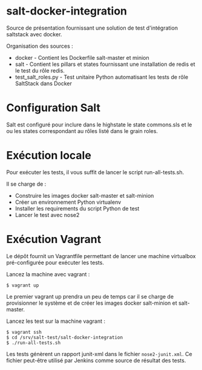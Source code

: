 # salt-docker-integration

Source de présentation fournissant une solution de test d'intégration saltstack avec docker.

Organisation des sources :

* docker - Contient les Dockerfile salt-master et minion
* salt - Contient les pillars et states fournissant une installation de redis et le test du rôle redis.
* test_salt_roles.py - Test unitaire Python automatisant les tests de rôle SaltStack dans Docker

# Configuration Salt

Salt est configuré pour inclure dans le highstate le state commons.sls et le ou les states correspondant
au rôles listé dans le grain roles.

# Exécution locale

Pour exécuter les tests, il vous suffit de lancer le script run-all-tests.sh.

Il se charge de :

* Construire les images docker salt-master et salt-minion
* Créer un environnement Python virtualenv
* Installer les requirements du script Python de test
* Lancer le test avec nose2


# Exécution Vagrant

Le dépôt fournit un Vagrantfile permettant de lancer une machine virtualbox pré-configurée pour exécuter
les tests.

Lancez la machine avec vagrant :

```shell
$ vagrant up
```

Le premier vagrant up prendra un peu de temps car il se charge de provisionner le système et de créer
les images docker salt-minion et salt-master.

Lancez les test sur la machine vagrant :

```shell
$ vagrant ssh
$ cd /srv/salt-test/salt-docker-integration
$ ./run-all-tests.sh
```

Les tests génèrent un rapport junit-xml dans le fichier `nose2-junit.xml`.
Ce fichier peut-être utilisé par Jenkins comme source de résultat des tests.
